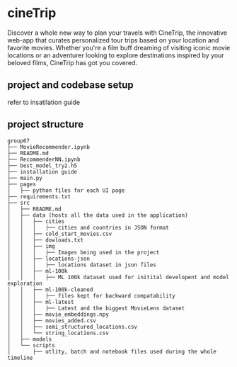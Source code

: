 # cineTrip
Discover a whole new way to plan your travels with CineTrip, the innovative web-app that curates personalized tour trips based on your location and favorite movies. Whether you're a film buff dreaming of visiting iconic movie locations or an adventurer looking to explore destinations inspired by your beloved films, CineTrip has got you covered.
## project and codebase setup
refer to insatllation guide

## project structure
```
group07
├── MovieRecommender.ipynb 
├── README.md
├── RecommenderNN.ipynb
├── best_model_try2.h5
├── installation guide
├── main.py
├── pages
│   ├── python files for each UI page
├── requirements.txt
├── src
│   ├── README.md
│   ├── data (hosts all the data used in the application)
│   │   ├── cities
│   │   │   ├── cities and countries in JSON format
│   │   ├── cold_start_movies.csv
│   │   ├── dowloads.txt
│   │   ├── img
│   │   │   ├── Images being used in the project
│   │   ├── locations-json
│   │   │   ├── locations dataset in json files
│   │   ├── ml-100k
│   │   │   ├── ML 100k dataset used for initital developent and model exploration
│   │   ├── ml-100k-cleaned
│   │   │   ├── files kept for backward compatability
│   │   ├── ml-latest
│   │   │   ├── Latest and the biggest MovieLens dataset
│   │   ├── movie_embeddings.npy
│   │   ├── movies_added.csv
│   │   ├── semi_structured_locations.csv
│   │   └── string_locations.csv
│   ├── models
│   └── scripts
│       ├── utlity, batch and notebook files used during the whole timeline
```